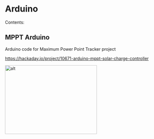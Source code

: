 # Arduino

Contents:

<h2>MPPT Arduino</h2>

Arduino code for Maximum Power Point Tracker project

<a href="https://hackaday.io/project/10671-arduino-mppt-solar-charge-controller">https://hackaday.io/project/10671-arduino-mppt-solar-charge-controller</a>



<img src="https://github.com/atmelino/Arduino/tree/master/MPPT/Eagle/MPPT_ArdProMini/board.png" alt="alt" style="width:304px;height:228px;">
